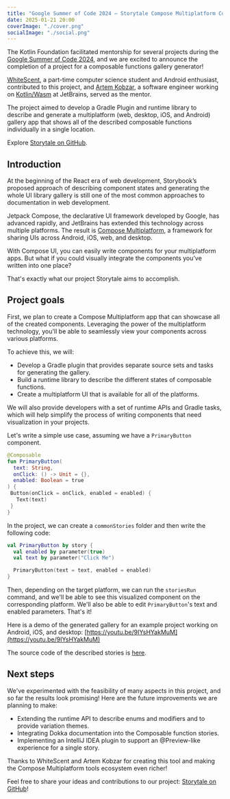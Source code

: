 ```yaml
---
title: "Google Summer of Code 2024 – Storytale Compose Multiplatform Component Gallery Generator"
date: 2025-01-21 20:00
coverImage: "./cover.png"
socialImage: "./social.png"
---
```



The Kotlin Foundation facilitated mentorship for several projects during the [Google Summer of Code 2024](https://summerofcode.withgoogle.com/archive/2024/organizations/kotlin-foundation), and we are excited to announce the completion of a project for a composable functions gallery generator\!

[WhiteScent](https://github.com/whitescent), a part-time computer science student and Android enthusiast, contributed to this project, and [Artem Kobzar](https://github.com/JSMonk), a software engineer working on [Kotlin/Wasm](https://kotlinlang.org/docs/wasm-overview.html) at JetBrains, served as the mentor. 

The project aimed to develop a Gradle Plugin and runtime library to describe and generate a multiplatform (web, desktop, iOS, and Android) gallery app that shows all of the described composable functions individually in a single location.

Explore [Storytale on GitHub](https://github.com/Kotlin/Storytale).

## Introduction

At the beginning of the React era of web development, Storybook’s proposed approach of describing component states and generating the whole UI library gallery is still one of the most common approaches to documentation in web development.

Jetpack Compose, the declarative UI framework developed by Google, has advanced rapidly, and JetBrains has extended this technology across multiple platforms. The result is [Compose Multiplatform](https://github.com/JetBrains/compose-multiplatform), a framework for sharing UIs across Android, iOS, web, and desktop.

With Compose UI, you can easily write components for your multiplatform apps. But what if you could visually integrate the components you’ve written into one place?

That's exactly what our project Storytale aims to accomplish.

## Project goals

First, we plan to create a Compose Multiplatform app that can showcase all of the created components. Leveraging the power of the multiplatform technology, you'll be able to seamlessly view your components across various platforms.

To achieve this, we will:

* Develop a Gradle plugin that provides separate source sets and tasks for generating the gallery.  
* Build a runtime library to describe the different states of composable functions.  
* Create a multiplatform UI that is available for all of the platforms.

We will also provide developers with a set of runtime APIs and Gradle tasks, which will help simplify the process of writing components that need visualization in your projects. 

Let's write a simple use case, assuming we have a `PrimaryButton` component.

```kotlin
@Composable  
fun PrimaryButton(  
  text: String,  
  onClick: () -> Unit = {},  
  enabled: Boolean = true  
) {  
 Button(onClick = onClick, enabled = enabled) {  
   Text(text)
 }  
}
```

In the project, we can create a `commonStories` folder and then write the following code:

```kotlin
val PrimaryButton by story {  
  val enabled by parameter(true)  
  val text by parameter("Click Me")

  PrimaryButton(text = text, enabled = enabled)  
}
```

Then, depending on the target platform, we can run the `storiesRun` command, and we'll be able to see this visualized component on the corresponding platform. We'll also be able to edit `PrimaryButton`'s text and enabled parameters. That's it\!

Here is a demo of the generated gallery for an example project working on Android, iOS, and desktop: [https://youtu.be/9IYsHYakMuM](https://youtu.be/9IYsHYakMuM)

The source code of the described stories is [here](https://github.com/Kotlin/Storytale/tree/main/examples/src/commonStories/kotlin).
## Next steps

We've experimented with the feasibility of many aspects in this project, and so far the results look promising\! Here are the future improvements we are planning to make:

* Extending the runtime API to describe enums and modifiers and to provide variation themes.  
* Integrating Dokka documentation into the Composable function stories.  
* Implementing an IntelliJ IDEA plugin to support an @Preview-like experience for a single story.

Thanks to WhiteScent and Artem Kobzar for creating this tool and making the Compose Multiplatform tools ecosystem even richer\!

Feel free to share your ideas and contributions to our project: [Storytale on GitHub](https://github.com/Kotlin/Storytale)\!
